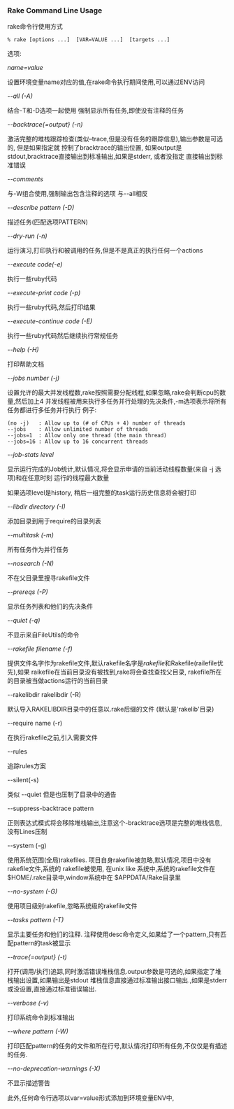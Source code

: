 ### Rake Command Line Usage

rake命令行使用方式

    % rake [options ...]  [VAR=VALUE ...]  [targets ...]

选项:

  *name=value*

设置环境变量name对应的值,在rake命令执行期间使用,可以通过ENV访问

  *--all (-A)*

结合-T和-D选项一起使用 强制显示所有任务,即使没有注释的任务

*--backtrace{=output} (-n)*

激活完整的堆栈跟踪检查(类似–trace,但是没有任务的跟踪信息),输出参数是可选的, 但是如果指定就
控制了bracktrace的输出位置, 如果output是stdout,bracktrace直接输出到标准输出,如果是stderr,
或者没指定 直接输出到标准错误

*--comments*

与-W组合使用,强制输出包含注释的选项 与--all相反

*--describe pattern (-D)*

描述任务(匹配选项PATTERN)

*--dry-run (-n)*

运行演习,打印执行和被调用的任务,但是不是真正的执行任何一个actions


*--execute code(-e)*

执行一些ruby代码

_--execute-print code (-p)_

执行一些ruby代码,然后打印结果

_--execute-continue code (-E)_

执行一些ruby代码然后继续执行常规任务

_--help (-H)_

打印帮助文档

_--jobs number (-j)_

设置允许的最大并发线程数,rake按照需要分配线程,如果忽略,rake会判断cpu的数量,然后加上4
并发线程被用来执行多任务并行处理的先决条件,-m选项表示将所有任务都进行多任务并行执行
例子:

    (no -j)   : Allow up to (# of CPUs + 4) number of threads
    --jobs    : Allow unlimited number of threads
    --jobs=1  : Allow only one thread (the main thread)
    --jobs=16 : Allow up to 16 concurrent threads

_--job-stats level_

显示运行完成的Job统计,默认情况,将会显示申请的当前活动线程数量(来自 -j 选项)和在任意时刻
运行的线程最大数量

如果选项level是history, 稍后一组完整的task运行历史信息将会被打印

_--libdir directory (-I)_

添加目录到用于require的目录列表

_--multitask (-m)_

所有任务作为并行任务

_--nosearch (-N)_

不在父目录里搜寻rakefile文件

_--prereqs (-P)_

显示任务列表和他们的先决条件

_--quiet (-q)_

不显示来自FileUtils的命令

_--rakefile filename (-f)_

提供文件名字作为rakefile文件,默认rakefile名字是*rakefile*和Rakefile(railefile优先),如果
raikefile在当前目录没有被找到,rake将会查找查找父目录,
rakefile所在的目录被当做actions运行的当前目录

--rakelibdir rakelibdir (-R)

默认导入RAKELIBDIR目录中的任意以.rake后缀的文件 (默认是'rakelib'目录)

--require name (-r)

在执行rakefile之前,引入需要文件

--rules

追踪rules方案

--silent(-s)

类似 --quiet 但是也压制了目录中的通告

--suppress-backtrace pattern

正则表达式模式将会移除堆栈输出,注意这个-bracktrace选项是完整的堆栈信息,没有Lines压制

--system (-g)

使用系统范围(全局)rakefiles. 项目自身rakefile被忽略,默认情况,项目中没有rakefile文件,系统的
rakefile被使用, 在unix like 系统中,系统的rakefile文件在$HOME/.rake目录中,window系统中在
$APPDATA/Rake目录里

_--no-system (-G)_

使用项目级别rakefile,忽略系统级的rakefile文件

_--tasks pattern (-T)_

显示主要任务和他们的注释. 注释使用desc命令定义,如果给了一个pattern,只有匹配pattern的task被显示

_--trace{=output} (-t)_

打开(调用/执行)追踪,同时激活错误堆栈信息.output参数是可选的,如果指定了堆栈输出设置,如果输出是stdout
堆栈信息直接通过标准输出接口输出.,如果是stderr或没设置,直接通过标准错误输出.

_--verbose (-v)_

打印系统命令到标准输出

_--where pattern (-W)_

打印匹配pattern的任务的文件和所在行号,默认情况打印所有任务,不仅仅是有描述的任务.

_--no-deprecation-warnings (-X)_

不显示描述警告

此外,任何命令行选项以var=value形式添加到环境变量ENV中,
